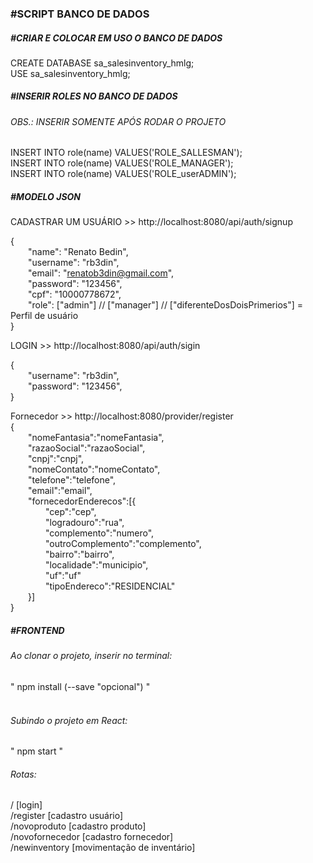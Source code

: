<h3>#SCRIPT BANCO DE DADOS</h3>
<h5>#CRIAR E COLOCAR EM USO O BANCO DE DADOS</h5>
CREATE DATABASE sa_salesinventory_hmlg;</br>
USE sa_salesinventory_hmlg;
<h5>#INSERIR ROLES NO BANCO DE DADOS</h5>
<h6>OBS.: INSERIR SOMENTE APÓS RODAR O PROJETO</h6>
INSERT INTO role(name) VALUES('ROLE_SALLESMAN');</br>
INSERT INTO role(name) VALUES('ROLE_MANAGER');</br>
INSERT INTO role(name) VALUES('ROLE_userADMIN');</br>


<h5>#MODELO JSON</h5>

CADASTRAR UM USUÁRIO >>  http://localhost:8080/api/auth/signup</br>

{</br>
	&emsp;&emsp;"name": "Renato Bedin",</br>
	&emsp;&emsp;"username": "rb3din",</br>
	&emsp;&emsp;"email": "renatob3din@gmail.com",</br>
	&emsp;&emsp;"password": "123456",</br>
	&emsp;&emsp;"cpf": "10000778672",</br>
	&emsp;&emsp;"role": ["admin"] // ["manager"] // ["diferenteDosDoisPrimerios"] = Perfil de usuário </br>
}


LOGIN >>  http://localhost:8080/api/auth/sigin</br>

{</br>
	&emsp;&emsp;"username": "rb3din",</br>
	&emsp;&emsp;"password": "123456",</br>
}</br>

Fornecedor >> http://localhost:8080/provider/register </br>
{</br>
&emsp;&emsp;"nomeFantasia":"nomeFantasia",</br>
&emsp;&emsp;"razaoSocial":"razaoSocial",</br>
&emsp;&emsp;"cnpj":"cnpj",</br>
&emsp;&emsp;"nomeContato":"nomeContato",</br>
&emsp;&emsp;"telefone":"telefone",</br>
&emsp;&emsp;"email":"email",</br>
&emsp;&emsp;"fornecedorEnderecos":[{</br>
&emsp;&emsp;&emsp;&emsp;"cep":"cep",</br>
&emsp;&emsp;&emsp;&emsp;"logradouro":"rua",</br>
&emsp;&emsp;&emsp;&emsp;"complemento":"numero",</br>
&emsp;&emsp;&emsp;&emsp;"outroComplemento":"complemento",</br>
&emsp;&emsp;&emsp;&emsp;"bairro":"bairro",</br>
&emsp;&emsp;&emsp;&emsp;"localidade":"municipio",</br>
&emsp;&emsp;&emsp;&emsp;"uf":"uf"</br>
&emsp;&emsp;&emsp;&emsp;"tipoEndereco":"RESIDENCIAL"</br>
&emsp;&emsp;}]</br>
}</br>


</p>


<h5>#FRONTEND</h5>
<h6>Ao clonar o projeto, inserir no terminal:</h6> 
" npm install (--save "opcional") " </br></br>

<h6>Subindo o projeto em React:</h6> 
" npm start "</br>

<h6>Rotas:</h6> 
/                     [login]</br>
/register             [cadastro usuário]</br>
/novoproduto          [cadastro produto]</br>
/novofornecedor       [cadastro fornecedor]</br>
/newinventory         [movimentação de inventário]</br>
